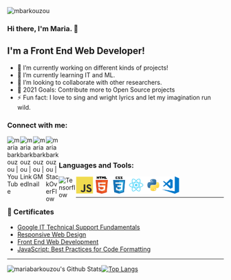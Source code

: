      
     
 <img float="right" src="https://drive.google.com/file/d/18Vy1c4lvVr76yjcv3GBtS7Z17PQgHV8Y/view?usp=sharing" alt="mbarkouzou" />

### Hi there, I'm Maria. 👋 <p align="center"> </p>

## I'm a Front End Web Developer!
- 🔭 I’m currently working on different kinds of projects!
- 🌱 I’m currently learning IT and ML.
- 👯 I’m looking to collaborate with other researchers.
- 🥅 2021 Goals: Contribute more to Open Source projects
- ⚡ Fun fact: I love to sing and wright lyrics and let my imagination run wild.

### Connect with me:

[<img align="left" alt="mariabarkouzou | YouTube" width="30px" src="https://cdn.jsdelivr.net/npm/simple-icons@v3/icons/youtube.svg" />][youtube]
[<img align="left" alt="mariabarkouzou | LinkedIn" width="30px" src="https://cdn.jsdelivr.net/npm/simple-icons@v3/icons/linkedin.svg" />][linkedin]
<a href="mailto:mbarkouzou@gmail.com"><img align="left" alt="mariabarkouzou | GMail" width="30px" src="https://cdn.jsdelivr.net/npm/simple-icons@v3/icons/gmail.svg" />
[<img align="left" alt="mariabarkouzou | StackOverFlow" width="30px" src="https://cdn.jsdelivr.net/npm/simple-icons@v3/icons/stackoverflow.svg" />][stackoverflow]

<br />
<br />

### Languages and Tools:


[<img align="left" alt="Tensorflow" width="40px" src="https://upload.wikimedia.org/wikipedia/commons/thumb/2/2d/Tensorflow_logo.svg/1200px-Tensorflow_logo.svg.png"/>][github]
[<img align="left" alt="JavaScript" width="40px" src="https://github.com/devicons/devicon/blob/master/icons/javascript/javascript-original.svg"/>][github]
[<img align="left" alt="HTML5" width="40px" src="https://raw.githubusercontent.com/github/explore/80688e429a7d4ef2fca1e82350fe8e3517d3494d/topics/html/html.png"/>][github]
[<img align="left" alt="CSS" width="40px" src="https://raw.githubusercontent.com/github/explore/80688e429a7d4ef2fca1e82350fe8e3517d3494d/topics/css/css.png"/>][github]
[<img align="left" alt="React" width="40px" src="https://raw.githubusercontent.com/github/explore/80688e429a7d4ef2fca1e82350fe8e3517d3494d/topics/react/react.png"/>][github]
[<img align="left" alt="Python" width="40px" src="https://raw.githubusercontent.com/github/explore/80688e429a7d4ef2fca1e82350fe8e3517d3494d/topics/python/python.png"/>][github]
[<img align="left" alt="VS Code" src="https://raw.githubusercontent.com/github/explore/80688e429a7d4ef2fca1e82350fe8e3517d3494d/topics/visual-studio-code/visual-studio-code.png" width="40px"/>][github]


<br />
<br />

---


### 📜 Certificates

- [Google IT Technical Support Fundamentals](https://coursera.org/share/05538ad2a9d5769a2f997323bc77c85d)
- [Responsive Web Design](https://www.freecodecamp.org/certification/mariabarkouzou/responsive-web-design)
- [Front End Web Development]()
- [JavaScript: Best Practices for Code Formatting](https://drive.google.com/file/d/13xE_P1O8n6vgbKFxXHc-Pr941jZnk5Nz/view?usp=sharing)

---

<img align="left" alt="mariabarkouzou's Github Stats" src="https://github-readme-stats.vercel.app/api?username=mariabarkouzou&theme=tokyonight" />

[![Top Langs](https://github-readme-stats.vercel.app/api/top-langs/?username=mariabarkouzou&theme=tokyonight)](https://github.com/mariabarkouzou)




[youtube]:https://www.youtube.com/channel/UCZAwc4NzUv8E_wsyAuJfdNg
[linkedin]: https://www.linkedin.com/in/mariabarkouzou
[github]:  https://github.com/mariabarkouzou
[stackoverflow]: https://stackexchange.com/users/20222925/maria-barkouzou
